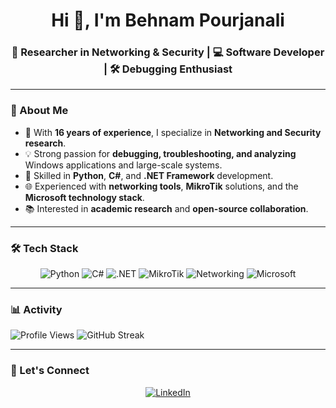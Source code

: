 <!-- Hero -->
<h1 align="center">Hi 👋, I'm Behnam Pourjanali</h1>
<h3 align="center">🔬 Researcher in Networking & Security | 💻 Software Developer | 🛠️ Debugging Enthusiast</h3>

---

### 🌌 About Me
- 🧭 With **16 years of experience**, I specialize in **Networking and Security research**.  
- 💡 Strong passion for **debugging, troubleshooting, and analyzing** Windows applications and large-scale systems.  
- 🐍 Skilled in **Python**, **C#**, and **.NET Framework** development.  
- 🌐 Experienced with **networking tools**, **MikroTik** solutions, and the **Microsoft technology stack**.  
- 📚 Interested in **academic research** and **open-source collaboration**.  

---

### 🛠️ Tech Stack
<p align="center">
  <img alt="Python" src="https://img.shields.io/badge/Python-000?logo=python&logoColor=3776AB" />
  <img alt="C#" src="https://img.shields.io/badge/C%23-000?logo=csharp&logoColor=239120" />
  <img alt=".NET" src="https://img.shields.io/badge/.NET-000?logo=dotnet&logoColor=512BD4" />
  <img alt="MikroTik" src="https://img.shields.io/badge/MikroTik-000?logo=mikrotik&logoColor=FFCC33" />
  <img alt="Networking" src="https://img.shields.io/badge/Networking-000?logo=cisco&logoColor=1BA0D7" />
  <img alt="Microsoft" src="https://img.shields.io/badge/Microsoft-000?logo=microsoft&logoColor=0078D4" />
</p>

---

### 📊 Activity

![Profile Views](https://komarev.com/ghpvc/?username=pourjanali&style=flat-square&color=lightgray&label=Views)
![GitHub Streak](https://streak-stats.demolab.com?user=pourjanali&theme=dark&hide_border=true&date_format=n%2Fj%5B%2FY%5D)

---

### 🤝 Let's Connect
<p align="center">
  <a href="https://www.linkedin.com/in/behnam-pourjanali/">
    <img alt="LinkedIn" src="https://img.shields.io/badge/LinkedIn-behnam--pourjanali-0A66C2?style=flat&logo=linkedin&logoColor=white&labelColor=0A66C2&color=000" />
  </a>
</p>
